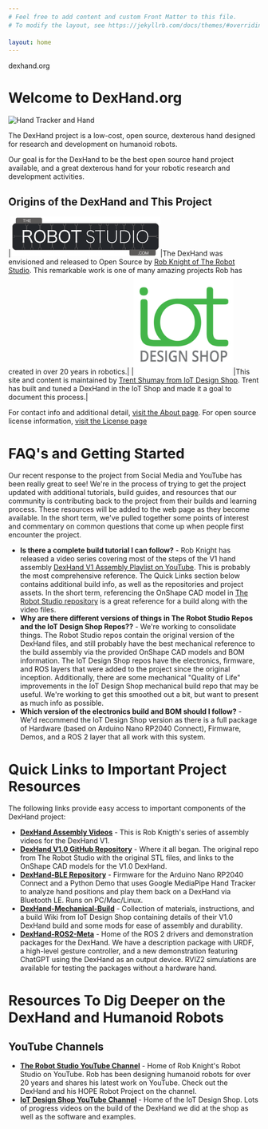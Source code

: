 ```yaml
---
# Feel free to add content and custom Front Matter to this file.
# To modify the layout, see https://jekyllrb.com/docs/themes/#overriding-theme-defaults

layout: home
---
```

dexhand.org

# Welcome to DexHand.org


![Hand Tracker and Hand](https://github.com/iotdesignshop/dexhand-ble/assets/2821763/de311dc5-b41e-4f2f-b8e6-849a51983018)


The DexHand project is a low-cost, open source, dexterous hand designed for research and development on humanoid robots. 

Our goal is for the DexHand to be the best open source hand project available, and a great dexterous hand for your robotic research and development activities.

## Origins of the DexHand and This Project

|[<img src="RobotStudio-Logo.png" width="300px">](http://www.therobotstudio.com)|The DexHand was envisioned and released to Open Source by [Rob Knight of The Robot Studio](https://www.therobotstudio.com). This remarkable work is one of many amazing projects Rob has created in over 20 years in robotics.|
|[<img src="IOT_Logo.png" width="200px">](http://www.iotdesignshop.com)|This site and content is maintained by [Trent Shumay from IoT Design Shop](http://www.iotdesignshop.com). Trent has built and tuned a DexHand in the IoT Shop and made it a goal to document this process.|

For contact info and additional detail, [visit the About page](https://www.dexhand.org/about/). For open source license information, [visit the License page](https://www.dexhand.org/license/)

# FAQ's and Getting Started

Our recent response to the project from Social Media and YouTube has been really great to see! We're in the process of trying to get the project updated with additional tutorials, build guides, and resources that our community is contributing back to the project from their builds and learning process. These resources will be added to the web page as they become available. In the short term, we've pulled together some points of interest and commentary on common questions that come up when people first encounter the project.

- **Is there a complete build tutorial I can follow?** - Rob Knight has released a video series covering most of the steps of the V1 hand assembly [DexHand V1 Assembly Playlist on YouTube](https://youtube.com/playlist?list=PLy7gxZH9jzfQB2YJvAl5Y0FLJvxzb_83F&si=M_RZ3M5oh02nZDvG). This is probably the most comprehensive reference. The Quick Links section below contains additional build info, as well as the repositories and project assets. In the short term, referencing the OnShape CAD model in [The Robot Studio repository](https://github.com/TheRobotStudio/V1.0-Dexhand) is a great reference for a build along with the video files. 
- **Why are there different versions of things in The Robot Studio Repos and the IoT Design Shop Repos??** - We're working to consolidate things. The Robot Studio repos contain the original version of the DexHand files, and still probably have the best mechanical reference to the build assembly via the provided OnShape CAD models and BOM information. The IoT Design Shop repos have the electronics, firmware, and ROS layers that were added to the project since the original inception. Additionally, there are some mechanical "Quality of Life" improvements in the IoT Design Shop mechanical build repo that may be useful. We're working to get this smoothed out a bit, but want to present as much info as possible.
- **Which version of the electronics build and BOM should I follow?** - We'd recommend the IoT Design Shop version as there is a full package of Hardware (based on Arduino Nano RP2040 Connect), Firmware, Demos, and a ROS 2 layer that all work with this system. 

# Quick Links to Important Project Resources
The following links provide easy access to important components of the DexHand project:

- [**DexHand Assembly Videos**](https://youtube.com/playlist?list=PLy7gxZH9jzfQB2YJvAl5Y0FLJvxzb_83F&si=M_RZ3M5oh02nZDvG) - This is Rob Knigth's series of assembly videos for the DexHand V1.
- [**DexHand V1.0 GitHub Repository**](https://github.com/TheRobotStudio/V1.0-Dexhand) - Where it all began. The original repo from The Robot Studio with the original STL files, and links to the OnShape CAD models for the V1.0 DexHand. 
- [**DexHand-BLE Repository**](https://github.com/iotdesignshop/dexhand-ble) - Firmware for the Arduino Nano RP2040 Connect and a Python Demo that uses Google MediaPipe Hand Tracker to analyze hand positions and play them back on a DexHand via Bluetooth LE. Runs on PC/Mac/Linux. 
- [**DexHand-Mechanical-Build**](https://github.com/iotdesignshop/dexhand-mechanical-build) - Collection of materials, instructions, and a build Wiki from IoT Design Shop containing details of their V1.0 DexHand build and some mods for ease of assembly and durability.
- [**DexHand-ROS2-Meta**](https://github.com/iotdesignshop/dexhand_ros2_meta) - Home of the ROS 2 drivers and demonstration packages for the DexHand. We have a description package with URDF, a high-level gesture controller, and a new demonstration featuring ChatGPT using the DexHand as an output device. RVIZ2 simulations are available for testing the packages without a hardware hand.

# Resources To Dig Deeper on the DexHand and Humanoid Robots

## YouTube Channels
- [**The Robot Studio YouTube Channel**](https://www.youtube.com/@therobotstudio) - Home of Rob Knight's Robot Studio on YouTube. Rob has been designing humanoid robots for over 20 years and shares his latest work on YouTube. Check out the DexHand and his HOPE Robot Project on the channel. 
- [**IoT Design Shop YouTube Channel**](https://www.youtube.com/@iotdesignshop) - Home of the IoT Design Shop. Lots of progress videos on the build of the DexHand we did at the shop as well as the software and examples.

